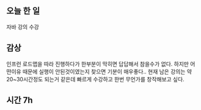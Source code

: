 ## 오늘 한 일

자바 강의 수강 

## 감상

인프런 로드맵을 따라 진행하다가 한부분이 막히면 답답해서 참을수가 없다.
하지만 어떤이유 때문에 실행이 안된것이였는지 찾으면 기분이 매우좋다..
현재 남은 강의는 약 20~30시간정도 되는거 같은데 빠르게 수강하고
한번 무언가를 창작해보고 싶다.

## 시간 7h
